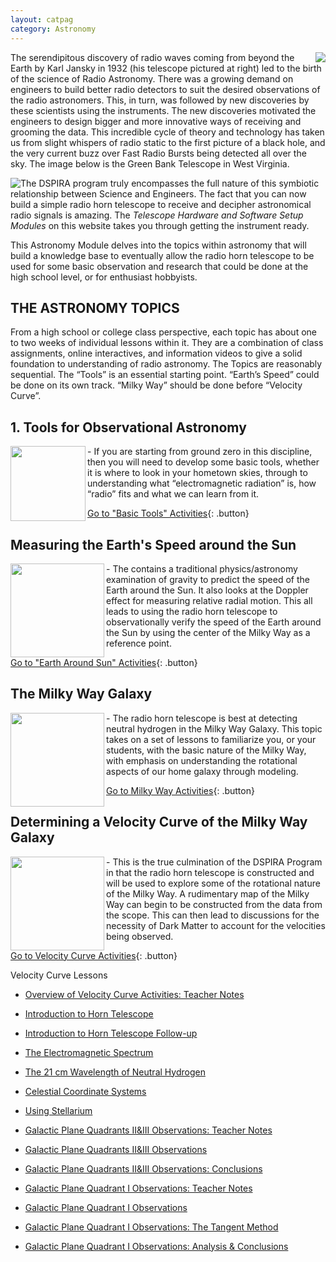 ```yaml
---
layout: catpag
category: Astronomy
---
```



<img class="img-circle" style="float:right;" src="/dspira-lessons/images/JanskyHerman.jpg">


The serendipitous discovery of radio waves coming from beyond the Earth by Karl Jansky in 1932 (his telescope pictured at right) led to the birth of the science of Radio Astronomy.  There was a growing demand on engineers to build better radio detectors to suit the desired observations of the radio astronomers. This, in turn, was followed by new discoveries by these scientists using the instruments.  The new discoveries motivated the engineers to design bigger and more innovative ways of receiving and grooming the data.   This incredible cycle of theory and technology has taken us from slight whispers of radio static to the first picture of a black hole, and the very current buzz over Fast Radio Bursts being detected all over the sky. The image below is the Green Bank Telescope in West Virginia.

<img class="img-circle" style="float:left;" src="/dspira-lessons/images/GBTHerman.jpg">

The DSPIRA program truly encompasses the full nature of this symbiotic relationship between Science and Engineers.  The fact that you can now build a simple radio horn telescope to receive and decipher astronomical radio signals is amazing.  The *Telescope Hardware and Software Setup Modules* on this website takes you through getting the instrument ready.   

This Astronomy Module delves into the topics within astronomy that will build a knowledge base to eventually allow the radio horn telescope to be used for some basic observation and research that could be done at the high school level, or for enthusiast hobbyists.

## THE ASTRONOMY TOPICS
From a high school or college class perspective, each topic has about one to two weeks of individual lessons within it. They are a combination of class assignments, online interactives, and information videos to give a solid foundation to understanding of radio astronomy. The Topics are reasonably sequential. The “Tools” is an essential starting point.  “Earth’s Speed” could be done on its own track.  “Milky Way” should be done before “Velocity Curve”.  

## 1. Tools for Observational Astronomy 
<img src="/dspira-lessons/images/Celestial_Sphere_-_Equatorial_Coordinate_System.png" align="left" width="120px"/> - If you are starting from ground zero in this discipline, then you will need to develop some basic tools, whether it is where to look in your hometown skies, through to understanding what “electromagnetic radiation” is, how “radio” fits and what we can learn from it.

[Go to "Basic Tools" Activities](/dspira-lessons/_posts/2020-08-08-ObserveTools.md/){: .button}

## Measuring the Earth's Speed around the Sun
<img src="/dspira-lessons/images/EarthSun.png" align="left" width="150px"/> - The contains a traditional physics/astronomy examination of gravity to predict the speed of the Earth around the Sun. It also looks at the Doppler effect for measuring relative radial motion.  This all leads to using the radio horn telescope to observationally verify the speed of the Earth around the Sun by using the center of the Milky Way as a reference point.

[Go to "Earth Around Sun" Activities](/dspira-lessons/_posts/2020-07-28-Astro_MWG.md/){: .button}
 
## The Milky Way Galaxy 
<img src="/dspira-lessons/images/MWG.png" align="left" width="150px"/> - The radio horn telescope is best at detecting neutral hydrogen in the Milky Way Galaxy.  This topic takes on a set of lessons to familiarize you, or your students, with the basic nature of the Milky Way, with emphasis on understanding the rotational aspects of our home galaxy through modeling. 

[Go to Milky Way Activities](/dspira-lessons/_posts/2020-07-24-EarthAroundSun.md/){: .button}
 
## Determining a Velocity Curve of the Milky Way Galaxy 
<img src="/dspira-lessons/images/HIMap.png" align="left" width="150px"/>
- This is the true culmination of the DSPIRA Program in that the radio horn telescope is constructed and will be used to explore some of the rotational nature of the Milky Way.  A rudimentary map of the Milky Way can begin to be constructed from the data from the scope.  This can then lead to discussions for the necessity of Dark Matter to account for the velocities being observed.  

[Go to Velocity Curve Activities](/dspira-lessons/_posts/2020-08-04-Astronomy_VelocityCurve_Overview.md/){: .button}

 Velocity Curve Lessons

   * [Overview of Velocity Curve Activities: Teacher Notes](https://docs.google.com/document/d/1Rltdd6kSORlVFIaczRCB88xuIuG9YNwl-tOnGOPAy2o/edit)

   * [Introduction to Horn Telescope](https://github.com/WVURAIL/dspira-lessons/blob/master/FilesUploaded/VelocityCurve_HornIntro.pdf)
   
   * [Introduction to Horn Telescope Follow-up](https://github.com/WVURAIL/dspira-lessons/blob/master/FilesUploaded/VelocityCurve_HornIntro_Followup.pdf)
   
   * [The Electromagnetic Spectrum](https://github.com/WVURAIL/dspira-lessons/blob/master/FilesUploaded/VelocityCurve_E%26MSpectrum.pdf)
   
   * [The 21 cm Wavelength of Neutral Hydrogen](https://github.com/WVURAIL/dspira-lessons/blob/master/FilesUploaded/VelocityCurve_21cmHI.pdf)
   
   * [Celestial Coordinate Systems](https://github.com/WVURAIL/dspira-lessons/blob/master/FilesUploaded/VelocityCurve_CoordinateSystems.pdf)
   
   * [Using Stellarium](https://github.com/WVURAIL/dspira-lessons/blob/master/FilesUploaded/VelocityCurve_Stellarium.pdf)
   
   * [Galactic Plane Quadrants II&III Observations: Teacher Notes](https://docs.google.com/document/d/1h9is9YnnfDidLnlvs-DnXlyzXIjT0EhrLDdnONAByHg/edit)
   
   * [Galactic Plane Quadrants II&III Observations](https://docs.google.com/document/d/1jcMV-8X8Cd7rryGCsednTlc0fFRrgvAGkFyJUQAGJh8/edit)
   
   * [Galactic Plane Quadrants II&III Observations: Conclusions](https://docs.google.com/document/d/1aVUFzAvC14gPeV6RSYumYPlkclgILeoaI5LpUZNSV5U/edit)
      
   * [Galactic Plane Quadrant I Observations: Teacher Notes](https://docs.google.com/document/d/1BSLoZjrFtA2qEoVzgvXjHdufQFRWmxtQWSAl8k1yJu8/edit)
   
   * [Galactic Plane Quadrant I Observations](https://docs.google.com/document/d/1V4wUx8VtX358x-gIWdH9FaYi3579bz_Unl38_ShrbKE/edit)
   
   * [Galactic Plane Quadrant I Observations: The Tangent Method](https://docs.google.com/document/d/1wA_tVKYrAyjvuVqUY9c_stwNpO1dGDFnIL6TiHq5hx8/edit)   
   
   * [Galactic Plane Quadrant I Observations: Analysis & Conclusions](https://docs.google.com/document/d/1J9w1DH5fQW24XDvesYTzsR943Px_13uTZQQS5qi6rxg/edit)   

